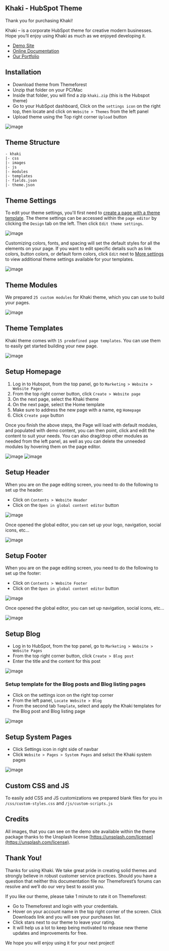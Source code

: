 ## Khaki - HubSpot Theme

Thank you for purchasing Khaki!

Khaki – is a corporate HubSpot theme for creative modern businesses. Hope you’ll enjoy using Khaki as much as we enjoyed developing it.

- [Demo Site](https://nkdev-19948095.hs-sites.com/khaki)
- [Online Documentation](https://nk-crew.github.io/hs-khaki-docs/)
- [Our Portfolio](https://1.envato.market/nk-portfolio)

## Installation

- Download theme from Themeforest
- Unzip that folder on your PC/Mac
- Inside that folder, you will find a zip `khaki.zip` (this is the Hubspot theme)
- Go to your HubSpot dashboard, Click on the `settings icon` on the right top, then locate and click on `Website > Themes` from the left panel
- Upload theme using the Top right corner `Upload` button

![image](https://user-images.githubusercontent.com/14810891/122105816-e2d84900-ce21-11eb-9523-35749a5adf8c.png)

## Theme Structure

```
- khaki
|- css
|- images
|- js
|- modules
|- templates
|- fields.json
|- theme.json
```

## Theme Settings

To edit your theme settings, you'll first need to [create a page with a theme template](https://knowledge.hubspot.com/website-pages/edit-content-in-pages-using-a-website-theme#create-a-new-page). The theme settings can be accessed within the `page editor` by clicking the `Design` tab on the left. Then click `Edit theme settings`.

![image](https://user-images.githubusercontent.com/14810891/122105963-056a6200-ce22-11eb-8003-b136460d5fb8.png)

Customizing colors, fonts, and spacing will set the default styles for all the elements on your page. If you want to edit specific details such as link colors, button colors, or default form colors, click `Edit` next to [More settings](https://knowledge.hubspot.com/website-pages/edit-your-global-theme-settings#more-settings) to view additional theme settings available for your templates.

![image](https://user-images.githubusercontent.com/14810891/122106021-11eeba80-ce22-11eb-93a1-8bf6026b04c5.png)

## Theme Modules

We prepared `25 custom modules` for Khaki theme, which you can use to build your pages.

![image](https://user-images.githubusercontent.com/14810891/122106057-1f0ba980-ce22-11eb-90ba-46fa62bd3edd.png)

## Theme Templates

Khaki theme comes with `15 predefined page templates`. You can use them to easily get started building your new page.

![image](https://user-images.githubusercontent.com/14810891/122106315-6e51da00-ce22-11eb-9902-13ce3d55b1bb.png)

## Setup Homepage

1. Log in to Hubspot, from the top panel, go to `Marketing > Website > Website Pages`
2. From the top right corner button, click `Create > Website page`
3. On the next page, select the Khaki theme
4. On the next page, select the Home template
5. Make sure to address the new page with a name, eg `Homepage`
6. Click `Create page` button

Once you finish the above steps, the Page will load with default modules, and populated with demo content, you can then point, click and edit the content to suit your needs. You can also drag/drop other modules as needed from the left panel, as well as you can delete the unneeded modules by hovering them on the page editor.

![image](https://user-images.githubusercontent.com/14810891/120103485-75a59200-c158-11eb-8cfd-98e1c2821b0b.png)
![image](https://user-images.githubusercontent.com/14810891/120103519-abe31180-c158-11eb-8fbb-094c9e9688d1.png)

## Setup Header

When you are on the page editing screen, you need to do the following to set up the header:

- Click on `Contents > Website Header`
- Click on the `Open in global content editor` button

![image](https://user-images.githubusercontent.com/14810891/122106415-904b5c80-ce22-11eb-90a0-b1da19a43193.png)

Once opened the global editor, you can set up your logo, navigation, social icons, etc...

![image](https://user-images.githubusercontent.com/14810891/122106464-9e997880-ce22-11eb-9a02-655d4faa99e0.png)

## Setup Footer

When you are on the page editing screen, you need to do the following to set up the footer:

- Click on `Contents > Website Footer`
- Click on the `Open in global content editor` button

![image](https://user-images.githubusercontent.com/14810891/122106561-bffa6480-ce22-11eb-86ea-44ddd4cc3efe.png)

Once opened the global editor, you can set up navigation, social icons, etc...

![image](https://user-images.githubusercontent.com/14810891/122106617-d3a5cb00-ce22-11eb-9eae-cf6c92e53848.png)

## Setup Blog

- Log in to HubSpot, from the top panel, go to `Marketing > Website > Website Pages`
- From the top right corner button, click `Create > Blog post`
- Enter the title and the content for this post

![image](https://user-images.githubusercontent.com/14810891/120103941-be5e4a80-c15a-11eb-9325-a7b2ff3cbd0e.png)

### Setup template for the Blog posts and Blog listing pages

- Click on the settings icon on the right top corner
- From the left panel, `Locate Website > Blog`
- From the second tab `Template`, select and apply the Khaki templates for the Blog post and Blog listing page

![image](https://user-images.githubusercontent.com/14810891/120104060-565c3400-c15b-11eb-8c3f-51f1e83c99aa.png)

## Setup System Pages

- Click Settings icon in right side of navbar
- Click `Website > Pages > System Pages` and selsct the Khaki system pages

![image](https://user-images.githubusercontent.com/14810891/120104290-61639400-c15c-11eb-995f-0a25f9fd9d8b.png)


## Custom CSS and JS

To easily add CSS and JS customizations we prepared blank files for you in `/css/custom-styles.css` and `/js/custom-scripts.js`

## Credits

All images, that you can see on the demo site available within the theme package thanks to the Unsplash license [https://unsplash.com/license](https://unsplash.com/license).

## Thank You!

Thanks for using Khaki. We take great pride in creating solid themes and strongly believe in robust customer service practices. Should you have a question that neither this documentation file nor Themeforest’s forums can resolve and we’ll do our very best to assist you.

If you like our theme, please take 1 minute to rate it on Themeforest:

- Go to Themeforest and login with your credentials.
- Hover on your account name in the top right corner of the screen. Click Downloads link and you will see your purchases list.
- Click stars next to our theme to leave your rating.
- It will help us a lot to keep being motivated to release new theme updates and improvements for free.

We hope you will enjoy using it for your next project!
